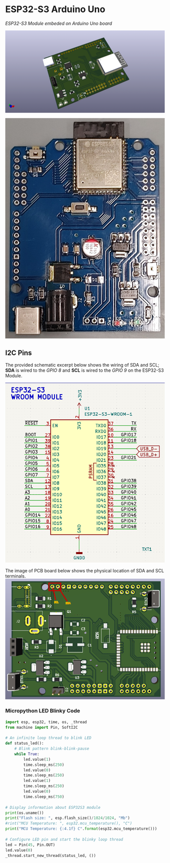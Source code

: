 # ESP32-S3 Arduino Uno

_ESP32-S3 Module embeded on Arduino Uno board_

![ESP32-S3 Arduino Uno](https://github.com/alexandrebobkov/ESP32-S3_Arduino-Uno/blob/main/assets/ESP32-Uno-Board-v2.png)

![ESP32-S3 Arduino Uno](https://github.com/alexandrebobkov/ESP32-S3_Arduino-Uno/blob/main/assets/ESP32-Uno-assembled.jpg)

## I2C Pins

The provided schematic excerpt below shows the wiring of SDA and SCL; __SDA__ is wired to the _GPIO 8_ and __SCL__ is wired to the _GPIO 9_ on the ESP32-S3 Module.

![ESP32-S3 Module Pinouts](assets/ESP32-Uno-Board-Module-Pinout.png)

The image of PCB board below shows the physical location of SDA and SCL terminals.
![ESP32-S3 DevBoard Pinouts](assets/ESP32-Uno-Board-GPIO.png)



### Micropython LED Blinky Code
``` python
import esp, esp32, time, os, _thread
from machine import Pin, SoftI2C

# An infinite loop thread to blink LED
def status_led():
    # Blink pattern blink-blink-pause
    while True:
        led.value(1)
        time.sleep_ms(250)
        led.value(0)
        time.sleep_ms(250)
        led.value(1)
        time.sleep_ms(250)
        led.value(0)
        time.sleep_ms(750)

# Display information about ESP32S3 module
print(os.uname())
print("Flash size: ", esp.flash_size()/1024/1024, "Mb")
#rint("MCU Temperature: ", esp32.mcu_temperature(), "C")
print("MCU Temperature: {:4.1f} C".format(esp32.mcu_temperature()))

# Configure LED pin and start the blinky loop thread
led = Pin(45, Pin.OUT)
led.value(0)
_thread.start_new_thread(status_led, ())
```



